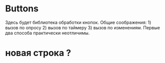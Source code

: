 # Buttons
Здесь будет библиотека обработки кнопок.
Общие соображения: 1) вызов по опросу 2) вызов по таймеру 3) вызов по изменениям.
Первые два способа практически неотличимы.
# новая строка ?
